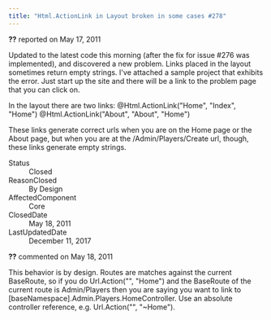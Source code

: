 ```yaml
---
title: "Html.ActionLink in Layout broken in some cases #278"
---
```

<div class="issue-report"><div class="issue-header"><b>??</b> reported on <time datetime="2011-05-17T09:14:40.02-07:00" title="2011-05-17T09:14:40.02-07:00">May 17, 2011</time></div><div class="issue-message" markdown="1">

Updated to the latest code this morning (after the fix for issue #276 was implemented), and discovered a new problem.  Links placed in the layout sometimes return empty strings.  I've attached a sample project that exhibits the error.  Just start up the site and there will be a link to the problem page that you can click on.

In the layout there are two links:
@Html.ActionLink("Home", "Index", "Home")
@Html.ActionLink("About", "About", "Home")

These links generate correct urls when you are on the Home page or the About page, but when you are at the /Admin/Players/Create url, though, these links generate empty strings.

</div><div class="issue-footer"><dl><dt>Status</dt><dd>Closed</dd><dt>ReasonClosed</dt><dd>By Design</dd><dt>AffectedComponent</dt><dd>Core</dd><dt>ClosedDate</dt><dd><time datetime="2011-05-18T08:42:27.853-07:00" title="2011-05-18T08:42:27.853-07:00">May 18, 2011</time></dd><dt>LastUpdatedDate</dt><dd><time datetime="2017-12-11T02:15:56.247-08:00" title="2017-12-11T02:15:56.247-08:00">December 11, 2017</time></dd></dl></div></div><div id="comment-77659" class="issue-comment"><div class="issue-header"><b>??</b> commented on <time datetime="2011-05-18T08:40:54.377-07:00" title="2011-05-18T08:40:54.377-07:00">May 18, 2011</time></div><div class="issue-message" markdown="1">

This behavior is by design. Routes are matches against the current BaseRoute, so if you do Url.Action("", "Home") and the BaseRoute of the current route is Admin/Players then you are saying you want to link to [baseNamespace].Admin.Players.HomeController. Use an absolute controller reference, e.g. Url.Action("", "~Home").

</div></div>